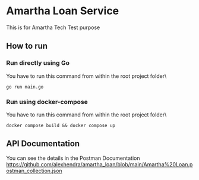 # Amartha Loan Service
This is for Amartha Tech Test purpose

## How to run
### Run directly using Go
You have to run this command from within the root project folder\
```
go run main.go
```

### Run using docker-compose
You have to run this command from within the root project folder\
```
docker compose build && docker compose up
```

## API Documentation
You can see the details in the Postman Documentation\
https://github.com/alexhendra/amartha_loan/blob/main/Amartha%20Loan.postman_collection.json
